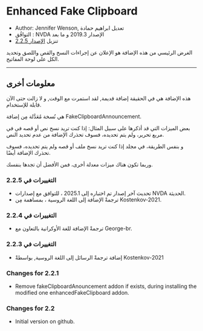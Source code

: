 # Enhanced Fake Clipboard #

*	Author: Jennifer Wenson, تعديل ابراهيم حمادة
*	التوافُق : NVDA الإصدار 2019.3 و ما بعد
*	تنزيل [الإصدار 2.2.5][1]

الغرض الرئيسي من هذه الإضافة هو الإعلان عن إجراءات النسخ والقص واللصق وتحديد الكل على لوحة المفاتيح.

***

## معلومات أخرى

هذه الإضافة هي في الحقيقة إضافة قديمة, لقد استمرت مع الوقت, و لا زالت حتى الآن قابلة للإستخدام.

هي نُسخة مُعَدَّلة مِن إضافة FakeClipboardAnnouncement.

بعض الميزات التي قد أذكرها على سبيل المثال: إذا كنت تريد نسخ نص أو قصه في في مربع تحرير، ولم يتم تحديده، فسوف تحذرك الإضافة من عدم تحديد النص.

و بنفس الطريقة، في مجلد إذا كنت تريد نسخ ملف أو قصه ولم يتم تحديده، فسوف تحذرك الإضافة أيضًا.

وربما تكون هناك ميزات معدلة أخرى، فمن الأفضل أن تجدها بنفسك.

### التغييرات في 2.2.5 ###

*	تحديث آخر إصدار تم اختباره إلى 2025.1 ، للتوافق  مع إصدارات NVDA الحديثة. 
*	ترجمةْ الإضافة إلى اللغة الروسية ، بمساهمة مِن Kostenkov-2021.

### التغييرات في 2.2.4 ###

*	ترجمةْ الإضافة للغة الأوكرانية بالتعاون مع George-br.

### التغييرات في 2.2.3 ###

*	إضافة ترجمةْ الرسائل إلى اللغة الروسية, بواسطةْ Kostenkov-2021

### Changes for 2.2.1 ###

*	Remove fakeClipboardAnouncement addon if exists, during installing the modified one enhancedFakeClipboard addon.

### Changes for 2.2 ###

*	Initial version on github.

[1]: https://github.com/ibrahim-s/enhancedFakeClipboard/releases/download/2.2.5/enhancedFakeClipboard-2.2.5.nvda-addon
